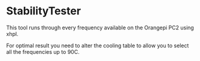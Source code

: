 # StabilityTester

This tool runs through every frequency available on the Orangepi PC2 using xhpl.

For optimal result you need to alter the cooling table to allow you to select all the frequencies up to 90C.
 

